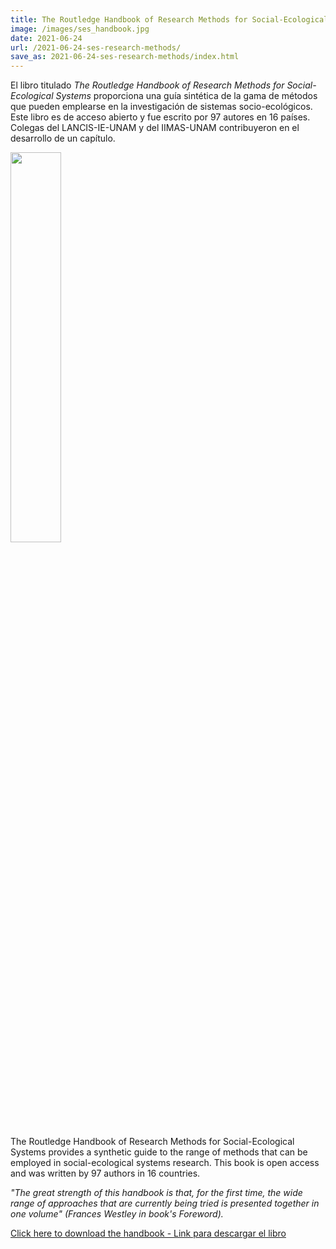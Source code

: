 ```yaml
---
title: The Routledge Handbook of Research Methods for Social-Ecological Systems
image: /images/ses_handbook.jpg
date: 2021-06-24
url: /2021-06-24-ses-research-methods/
save_as: 2021-06-24-ses-research-methods/index.html
---
```


El libro titulado _The Routledge Handbook of Research Methods for Social-Ecological Systems_ proporciona una guía sintética de la gama de métodos que pueden emplearse en la investigación de sistemas socio-ecológicos. Este libro es de acceso abierto y fue escrito por 97 autores en 16 países. Colegas del LANCIS-IE-UNAM y del IIMAS-UNAM contribuyeron en el desarrollo de un capítulo.


<img src="/images/ses_handbook.jpg" width="40%" />

The Routledge Handbook of Research Methods for Social-Ecological
Systems provides a synthetic guide to the range of methods that can be
employed in social-ecological systems research. 
This book is open access and was written by 97 authors in 16 countries.

_"The great strength of this handbook is that, for the first time, the
wide range of approaches that are currently being tried is presented
together in one volume" (Frances Westley in book's Foreword)._


[Click here to download the handbook - Link para descargar el libro](https://doi.org/10.4324/9781003021339)
